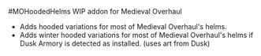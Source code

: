 #MOHoodedHelms
WIP addon for Medieval Overhaul

- Adds hooded variations for most of Medieval Overhaul's helms.
- Adds winter hooded variations for most of Medieval Overhaul's helms if Dusk Armory is detected as installed. (uses art from Dusk)

